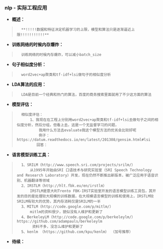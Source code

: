 ### nlp - 实际工程应用
- **概述：**
>       **!!!!!数据和特征决定机器学习的上限，模型和算法只是逐渐逼近上限!!!!!!!!!!!**
>
>
>
>
>

- **训练网络的时候内存爆炸：**
>       训练网络的时候内存爆炸，可以减小batch_size
>
>
>

- **句子相似度分析：**
>       word2vec+ap聚类和tf-idf+lsi做句子的相似度分析
>

- **LDA算法的应用：**
>       LDA是目前一个经典和热门的算法，百度的商务搜索里面就用了不少这方面的算法
>

- **模型评估：**
>       相似度评估：
>           1、我现在在工程上分别用word2vec+ap聚类和tf-idf+lsi去做句子之间的相似度分析，然后分组，但看上去，这是一个无监督学习的问题，
>               我用什么方法去evaluate我这个模型方法的优劣会比较好呢
>               例子：https://datum.readthedocs.io/en/latest/201308/gensim.html#lsi
>              回答：
>
>

- **语言模型训练工具：**
>       1、SRILM（http://www.speech.sri.com/projects/srilm/）
>           从1995年开始由SRI 口语技术与研究实验室（SRI Speech Technology and Research Laboratory）开发，现在仍然不断推出新版本，被广泛应用于语音识别、机器翻译等领域
>       2、IRSTLM（http://hlt.fbk.eu/en/irstlm）
>           IRSTLM是意大利Trento FBK-IRST实验室开发的语言模型训练工具包，其开发的目的是处理较大规模的训练数据，在大规模语言模型的训练和使用上，IRSTLM较SRILM有较大的优势，其内存消耗仅是SRILM的一半
>       3、MITLM（http://code.google.com/p/mitlm/）
>           mitlm的资料很少，貌似没有人维护和更新了
>       4、BerkeleyLM（http://code.google.com/p/berkeleylm/） https://github.com/adampauls/berkeleylm
>            资料不多，没怎么维护和更新了
>       5、kenlm （https://github.com/kpu/kenlm） （加号推荐）
>
>
>
>
>

- **待续：**
>
>
>
>
>
>
>
>
>
>
>
